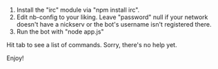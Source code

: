 1. Install the "irc" module via "npm install irc".
2. Edit nb-config to your liking. Leave "password" null if your network doesn't have a nickserv or the bot's username isn't registered there.
3. Run the bot with "node app.js"

Hit tab to see a list of commands.  Sorry, there's no help yet.

Enjoy!